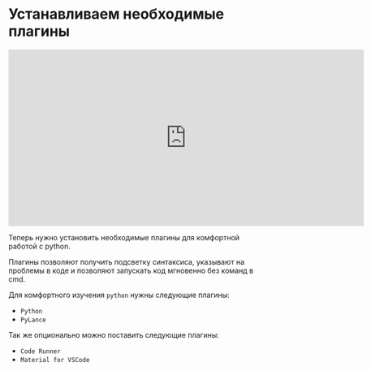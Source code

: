 # Устанавливаем необходимые плагины

<p align="center"> 
<iframe width="700" height="348" src="https://www.youtube.com/embed/1tnBs1oQQfo" title="YouTube video player" frameborder="0" allow="accelerometer; autoplay; clipboard-write; encrypted-media; gyroscope; picture-in-picture" allowfullscreen></iframe>
</p>


Теперь нужно установить необходимые плагины для комфортной работой с python.

Плагины позволяют получить подсветку синтаксиса, указывают на проблемы в коде и позволяют запускать код мгновенно без команд в cmd.

Для комфортного изучения `python` нужны следующие плагины:

- `Python`
- `PyLance`

Так же опционально можно поставить следующие плагины:

- `Code Runner`
- `Material for VSCode`